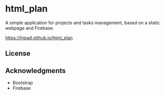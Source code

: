 # html_plan

A simple application for projects and tasks management, based on a static webpage and Firebase.

https://hjpad.github.io/html_plan

## License


## Acknowledgments

* Bootstrap
* Firebase